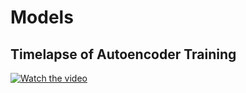# Models

## Timelapse of Autoencoder Training
[![Watch the video](https://raw.githubusercontent.com/nait400/ML-6d-sugra-landscape/main/assets/models/gram-ae_all-models.png)](https://raw.githubusercontent.com/nait400/ML-6d-sugra-landscape/main/assets/models/autoencoder-training_1274-updates.mp4)

